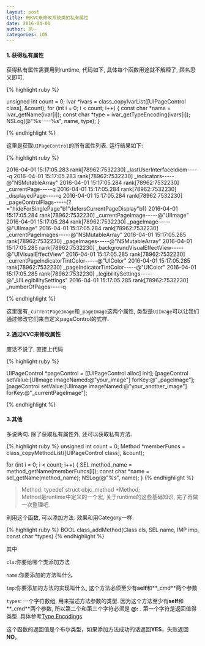 ```yaml
---
layout: post
title: 用KVC来修改系统类的私有属性
date: 2016-04-01
author: 凯一
categories: iOS
---
```


#### 1. 获得私有属性

获得私有属性需要用到runtime, 代码如下, 具体每个函数用途就不解释了, 顾名思义即可.


{% highlight ruby %}

unsigned int count = 0;
Ivar *ivars = class_copyIvarList([UIPageControl class], &count);
for (int i = 0; i < count; i++) {
	const char *name = ivar_getName(ivar[i]);
	const char *type = ivar_getTypeEncoding(ivars[i]);
	NSLog(@"%s----%s", name, type);
}

{% endhighlight %}

这里是获取`UIPageControl`的所有属性列表. 运行结果如下:

{% highlight ruby %}

2016-04-01 15:17:05.283 rank[78962:7532230] _lastUserInterfaceIdiom-----q
2016-04-01 15:17:05.283 rank[78962:7532230] _indicators-----@"NSMutableArray"
2016-04-01 15:17:05.284 rank[78962:7532230] _currentPage-----q
2016-04-01 15:17:05.284 rank[78962:7532230] _displayedPage-----q
2016-04-01 15:17:05.284 rank[78962:7532230] _pageControlFlags-----{?="hideForSinglePage"b1"defersCurrentPageDisplay"b1}
2016-04-01 15:17:05.284 rank[78962:7532230] _currentPageImage-----@"UIImage"
2016-04-01 15:17:05.284 rank[78962:7532230] _pageImage-----@"UIImage"
2016-04-01 15:17:05.284 rank[78962:7532230] _currentPageImages-----@"NSMutableArray"
2016-04-01 15:17:05.285 rank[78962:7532230] _pageImages-----@"NSMutableArray"
2016-04-01 15:17:05.285 rank[78962:7532230] _backgroundVisualEffectView-----@"UIVisualEffectView"
2016-04-01 15:17:05.285 rank[78962:7532230] _currentPageIndicatorTintColor-----@"UIColor"
2016-04-01 15:17:05.285 rank[78962:7532230] _pageIndicatorTintColor-----@"UIColor"
2016-04-01 15:17:05.285 rank[78962:7532230] _legibilitySettings-----@"_UILegibilitySettings"
2016-04-01 15:17:05.285 rank[78962:7532230] _numberOfPages-----q

{% endhighlight %}

这里面有`_currentPageImage`和`_pageImage`这两个属性, 类型是`UIImage`可以让我们通过修改它们来自定义pageControl的式样.

#### 2.通过KVC来修改属性

废话不说了, 直接上代码

{% highlight ruby %}

UIPageControl *pageControl = [[UIPageControl alloc] init];
[pageControl setValue:[UIImage imageNamed:@"your_image"] forKey:@"_pageImage"];
[pageControl setValue:[UIImage imageNamed:@"your_another_image"] forKey:@"_currentPageImage"];

{% endhighlight %}

#### 3.其他

多说两句. 除了获取私有属性外, 还可以获取私有方法.

{% highlight ruby %}
unsigned int count = 0;
Method *memberFuncs = class_copyMethodList([UIPageControl class], &count);

for (int i = 0; i < count; i++) {
	SEL method_name = method_getName(memberFuncs[i]);
	const char *name = sel_getName(method_name);
	NSLog(@"%s", name);
}
{% endhighlight %}

> Method: typedef struct objc_method *Method; <br>
 Method是runtime中定义的一个宏, 关于runtime的这些基础知识, 完了再做一次整理吧.

利用这个函数, 可以添加方法. 效果和用Category一样.

{% highlight ruby %}
BOOL class_addMethod(Class cls, SEL name, IMP imp, const char *types)
{% endhighlight %}

其中

 `cls`:你要给哪个类添加方法

 `name`:你要添加的方法叫什么

 `imp`:你要添加的方法的实现叫什么, 这个方法必须至少有**self**和**_cmd**两个参数

 `types`: 一个字符数组, 用来描述方法参数的类型. 因为这个方法至少有**self**和**_cmd**两个参数, 所以第二个和第三个字符必须是 **@:** . 第一个字符是返回值得类型. 具体参考[Type Encodings](https://developer.apple.com/library/ios/documentation/Cocoa/Conceptual/ObjCRuntimeGuide/Articles/ocrtTypeEncodings.html)

这个函数的返回值是个布尔类型，如果添加方法成功的话返回**YES**，失败返回**NO**。


